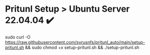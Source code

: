 # Pritunl Setup > Ubuntu Server 22.04.04 :heavy_check_mark:

sudo curl -O https://raw.githubusercontent.com/syrusnfs/pritunl_auto/main/setup-pritunl.sh && sudo chmod +x setup-pritunl.sh && ./setup-pritunl.sh

